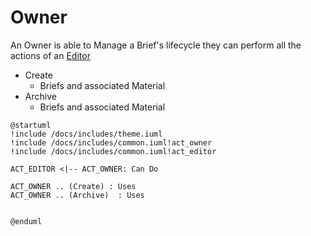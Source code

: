 # Owner 

An Owner is able to Manage a Brief's lifecycle they can perform all the actions of an [Editor](editor.md)

- Create 
    - Briefs and associated Material
- Archive 
    - Briefs and associated Material


```plantuml format="svg" classes="uml myDiagram"
@startuml
!include /docs/includes/theme.iuml
!include /docs/includes/common.iuml!act_owner
!include /docs/includes/common.iuml!act_editor

ACT_EDITOR <|-- ACT_OWNER: Can Do

ACT_OWNER .. (Create) : Uses
ACT_OWNER .. (Archive)  : Uses


@enduml
```
